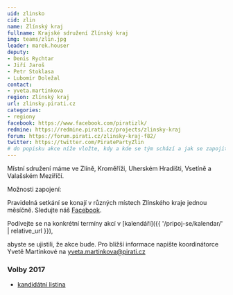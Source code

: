 ```yaml
---
uid: zlinsko
cid: zlin
name: Zlínský kraj
fullname: Krajské sdružení Zlínský kraj
img: teams/zlin.jpg
leader: marek.houser
deputy:
- Denis Rychtar
- Jiří Jaroš
- Petr Stoklasa
- Lubomír Doležal
contact:
- yveta.martinkova
region: Zlínský kraj
url: zlinsky.pirati.cz
categories:
- regiony
facebook: https://www.facebook.com/piratizlk/
redmine: https://redmine.pirati.cz/projects/zlinsky-kraj
forum: https://forum.pirati.cz/zlinsky-kraj-f82/
twitter: https://twitter.com/PiratePartyZlin
# do popisku akce níže vložte, kdy a kde se tým schází a jak se zapojit
---
```



Místní sdružení máme ve Zlíně, Kroměříži, Uherském Hradišti, Vsetíně a Valašském Meziříčí.

Možnosti zapojení:

Pravidelná setkání se konají v různých místech Zlínského kraje jednou měsíčně. Sledujte náš 
[Facebook](https://www.facebook.com/pg/piratizlk/events/).

Podívejte se na konkrétní termíny akcí v [kalendáři]({{ '/pripoj-se/kalendar/' | relative_url }}),

abyste se ujistili, že akce bude. 
Pro bližší informace napište koordinátorce Yvetě Martínkové na yveta.martinkova@pirati.cz

### Volby 2017
* [kandidátní listina](https://www.pirati.cz/volby/2017/zlinsko/)

